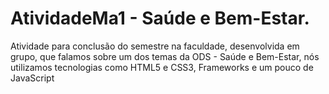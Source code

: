 # AtividadeMa1 - Saúde e Bem-Estar.
 Atividade para conclusão do semestre na faculdade, desenvolvida em grupo, que falamos sobre um dos temas da ODS - Saúde e Bem-Estar, nós utilizamos tecnologias como HTML5 e CSS3, Frameworks e um pouco de JavaScript
